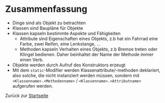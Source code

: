 # Zusammenfassung

- Dinge sind als Objekt zu betrachten
- Klassen sind Baupläne für Objekte
- Klassen kapseln bestimmte Aspekte und Fähigkeiten
  - Attribute sind Eigenschaften eines Objekts, z.b hat ein Fahrrad eine Farbe, zwei Reifen, eine Lenkstange, …
  - Methoden kapseln Verhalten eines Objekts, z.b Bremse treten oder Klingel bedienen. Daher beinhaltet der Name der Methode immer einen Verb.
- Objekte werden durch Aufruf des Konstruktors erzeugt
- Mit dem `static`-Modifier werden Klassenattribute/-methoden deklariert, also solche, die nicht instanziert werden müssen, sondern mit `<Klassenname>.<Methodenname>` / `<Klassenname>.<Attributname>`  aufgerufen werden.

Zurück zur [Startseite](README.md)